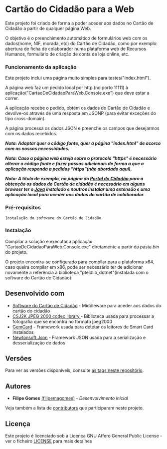 # Cartão do Cidadão para a Web

Este projeto foi criado de forma a poder aceder aos dados no Cartão de Cidadão a partir de qualquer página Web.

O objetivo é o preenchimento automático de formulários web com os dados(nome, NIF, morada, etc) do Cartão de Cidadão, como por exemplo: abertura de ficha de colaborador numa plataforma web de Recursos Humanos, formulário de criação de conta de loja online, etc.

### Funcionamento da aplicação

Este projeto inclui uma página muito simples para testes("index.html").

A página web faz um pedido local por http (no porto 11111) à aplicação("CartaoDeCidadaoParaWeb.Console.exe") que deve estar a correr. 

A aplicação recebe o pedido, obtém os dados do Cartão de Cidadão e devolve-os através de uma resposta em JSONP (para evitar exceções do tipo cross-domain).

A página processa os dados JSON e preenche os campos que desejarmos com os dados recebidos.

***Nota: Adaptar quer o código fonte, quer a página "index.html" de acorco com as nossas necessidades.***

***Nota: Caso a página web esteja sobre o protocolo "https" é necessário alterar o código fonte e fazer passos adicionais de forma a que a aplicação responda a pedidos "https"(não abordado aqui).***

***Nota: A título de exemplo, na página do [Portal do Cidadão](https://www.portaldocidadao.pt/login) para a obtenção os dados do Cartão de cidadão é necessário em alguns browser ter o [Java](https://www.java.com/) instalado e noutros instalar uma extensão e uma aplicação local para aceder aos dados do cartão de colaborador.***

### Pré-requisitos

```
Instalação do software do Cartão de Cidadão 
```

### Instalação

Compilar a solução e executar a aplicação "CartaoDeCidadaoParaWeb.Console.exe" diretamente a partir da pasta *bin* do projeto.

O projeto encontra-se configurado para compilar para a plataforma x64, caso queira compilar em x86, pode ser necessário ter de adicionar novamente a referência à biblioteca "pteidlib_dotnet"(instalada com o software do Cartão de Cidadão)


## Desenvolvido com

* [Software do Cartão de Cidadão](https://www.cartaodecidadao.pt/index.php_option=com_content&task=view&id=102&Itemid=44&lang=pt.html) - Middleware para aceder aos dados do cartão do cidadão
* [CSJ2K JPEG 2000 codec library ](https://www.nuget.org/packages/CSJ2K/) - Biblioteca usada para processar a fotografia que se encontra no formato jpeg2000
* [GemCard](https://github.com/orouit/SmartcardFramework/tree/master/Smartcard_API/GemCard) - Framework usada para detetar os leitores de Smart Card instalados
* [Newtonsoft.Json](https://www.nuget.org/packages/newtonsoft.json/) - Framework JSON usada para a serialização e desserialização de dados

## Versões

Para ver as versões disponíveis, consulte [as tags neste repositório](https://github.com/filipemagomes/CartaoDeCidadaoParaWeb/tags). 

## Autores

* **Filipe Gomes** [(filipemagomes)](https://github.com/filipemagomes) - *Desenvolvimento inicial*

Veja também a lista de [contributors](https://github.com/filipemagomes/CartaoDeCidadaoParaWeb/contributors)  que participaram neste projeto. 

## Licença

Este projeto é licenciado sob a Licença GNU Affero General Public License - ver o ficheiro [LICENSE](LICENSE) para mais detalhes

